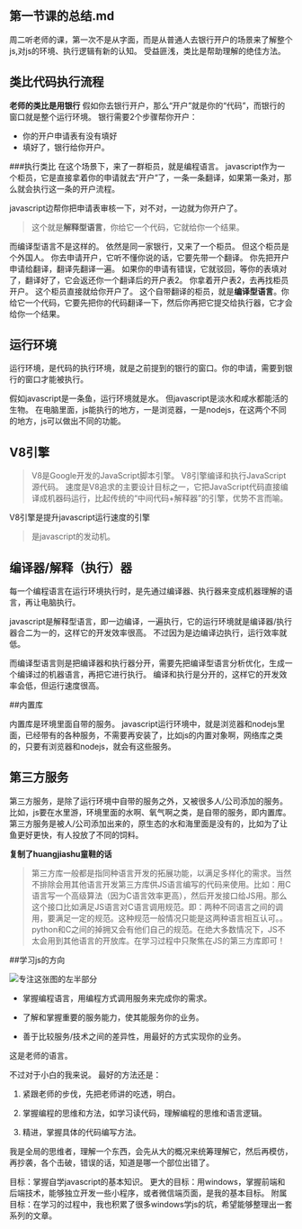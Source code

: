 ﻿第一节课的总结.md
---

周二听老师的课，第一次不是从字面，而是从普通人去银行开户的场景来了解整个js,对js的环境、执行逻辑有新的认知。
受益匪浅，类比是帮助理解的绝佳方法。


## 类比代码执行流程

**老师的类比是用银行**
假如你去银行开户，那么“开户”就是你的“代码”，而银行的窗口就是整个运行环境。
银行需要2个步骤帮你开户：
* 你的开户申请表有没有填好
* 填好了，银行给你开户。

###执行类比
在这个场景下，来了一群柜员，就是编程语言。
javascript作为一个柜员，它是直接拿着你的申请就去“开户”了，一条一条翻译，如果第一条对，那么就会执行这一条的开户流程。

javascript边帮你把申请表审核一下，对不对，一边就为你开户了。
> 这个就是**解释型语言**，你给它一个代码，它就给你一个结果。

而编译型语言不是这样的。
依然是同一家银行，又来了一个柜员。
但这个柜员是个外国人。
你去申请开户，它听不懂你说的话，它要先带一个翻译。
你先把开户申请给翻译，翻译先翻译一遍。
如果你的申请有错误，它就驳回，等你的表填对了，翻译好了，它会返还你一个翻译后的开户表2。
你拿着开户表2，去再找柜员开户。
这个柜员直接就给你开户了。
这个自带翻译的柜员，就是**编译型语言**。你给它一个代码，它要先把你的代码翻译一下，然后你再把它提交给执行器，它才会给你一个结果。


## 运行环境
运行环境，是代码的执行环境，就是之前提到的银行的窗口。你的申请，需要到银行的窗口才能被执行。

假如javascript是一条鱼，运行环境就是水。
但javascript是淡水和咸水都能活的生物。
在电脑里面，js能执行的地方，一是浏览器，一是nodejs，在这两个不同的地方，js可以做出不同的功能。

## V8引擎

> V8是Google开发的JavaScript脚本引擎。
V8引擎编译和执行JavaScript源代码。
速度是V8追求的主要设计目标之一，它把JavaScript代码直接编译成机器码运行，比起传统的“中间代码+解释器”的引擎，优势不言而喻。

V8引擎是提升javascript运行速度的引擎
> 是javascript的发动机。


## 编译器/解释（执行）器
每一个编程语言在运行环境执行时，是先通过编译器、执行器来变成机器理解的语言，再让电脑执行。

javascript是解释型语言，即一边编译，一遍执行，它的运行环境就是编译器/执行器合二为一的，这样它的开发效率很高。
不过因为是边编译边执行，运行效率就低。 

而编译型语言则是把编译器和执行器分开，需要先把编译型语言分析优化，生成一个编译过的机器语言，再把它进行执行。
编译和执行是分开的，这样它的开发效率会低，但运行速度很高。

##内置库

内置库是环境里面自带的服务。
javascript运行环境中，就是浏览器和nodejs里面，已经带有的各种服务，不需要再安装了，比如js的内置对象啊，网络库之类的，只要有浏览器和nodejs，就会有这些服务。

## 第三方服务
第三方服务，是除了运行环境中自带的服务之外，又被很多人/公司添加的服务。
比如，js要在水里游，环境里面的水啊、氧气啊之类，是自带的服务，即内置库。
第三方服务是被人/公司添加出来的，原生态的水和海里面是没有的，比如为了让鱼更好更快，有人投放了不同的饲料。

**复制了huangjiashu童鞋的话**
>第三方库一般都是指同种语言开发的拓展功能，以满足多样化的需求。当然不排除会用其他语言开发第三方库供JS语言编写的代码来使用。比如：用C语言写一个高级算法（因为C语言效率更高），然后开发接口给JS用。那么这个接口比如满足JS语言对C语言调用规范。即：两种不同语言之间的调用，要满足一定的规范。这种规范一般情况只能是这两种语言相互认可。。python和C之间的掉拥又会有他们自己的规范。在绝大多数情况下，JS不太会用到其他语言的开放库。在学习过程中只聚焦在JS的第三方库即可！

##学习js的方向

![专注这张图的左半部分](http://othyo5zr8.bkt.clouddn.com/17-8-11/54878990.jpg)

* 掌握编程语言，用编程方式调用服务来完成你的需求。

* 了解和掌握重要的服务能力，使其能服务你的业务。

* 善于比较服务/技术之间的差异性，用最好的方式实现你的业务。

这是老师的语言。

不过对于小白的我来说。
最好的方法还是：
1. 紧跟老师的步伐，先把老师讲的吃透，明白。

2. 掌握编程的思维和方法，如学习读代码，理解编程的思维和语言逻辑。

3. 精进，掌握具体的代码编写方法。

我是全局的思维者，理解一个东西，会先从大的概况来统筹理解它，然后再模仿，再抄袭，各个击破，错误的话，知道是哪一个部位出错了。

目标：掌握自学javascript的基本知识。
更大的目标：用windows，掌握前端和后端技术，能够独立开发一些小程序，或者微信端页面，是我的基本目标。
附属目标：在学习的过程中，我也积累了很多windows学js的坑，希望能够整理出一套系列的文章。



